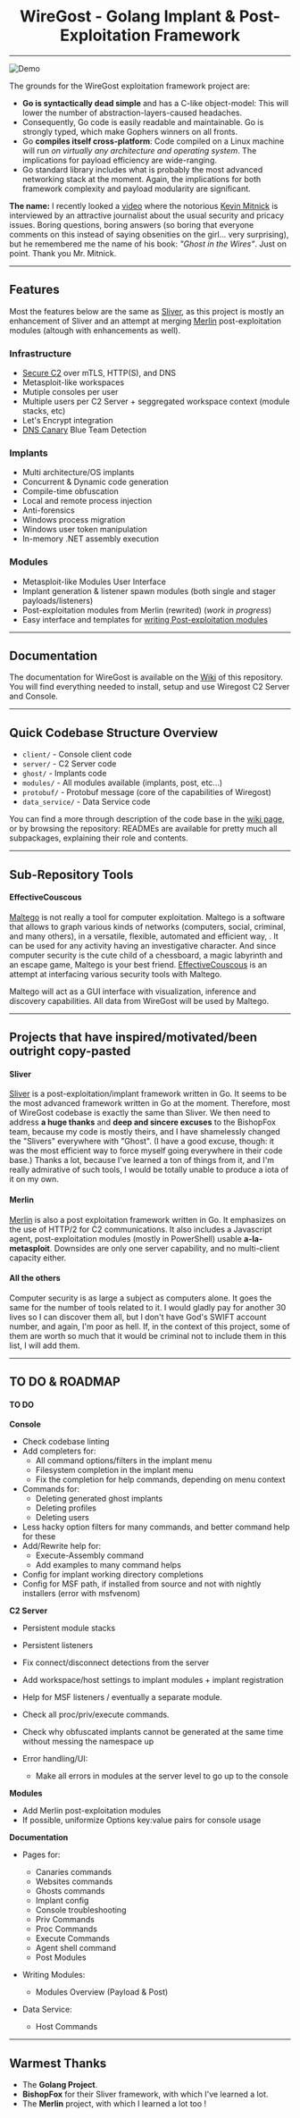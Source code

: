 
#                      <center>WireGost - Golang Implant & Post-Exploitation Framework</center> 
______

![Demo](./.github/images/console-greet.png)
<!-- ![Sessions-Interact](./.github/images/sessions-interact.png) -->


The grounds for the WireGost exploitation framework project are:
* **Go is syntactically dead simple** and has a C-like object-model: This will lower the number of abstraction-layers-caused headaches.
* Consequently, Go code is easily readable and maintainable. Go is strongly typed, which make Gophers winners on all fronts.
* Go **compiles itself cross-platform**: Code compiled on a Linux machine will run _on virtually any architecture and operating system_.
  The implications for payload efficiency are wide-ranging.
* Go standard library includes what is probably the most advanced networking stack at the moment. Again, the implications for both framework
  complexity and payload modularity are significant.


**The name:** I recently looked a [video](https://www.youtube.com/watch?v=T8aXx3K_lKY) where the notorious 
[Kevin Mitnick](https://en.wikipedia.org/wiki/Kevin_Mitnick) is interviewed by an attractive journalist about the usual security 
and pricacy issues. Boring questions, boring answers (so boring that everyone comments on this instead of saying obsenities on 
the girl... very surprising), but he remembered me the name of his book: _"Ghost in the Wires"_. Just on point. Thank you Mr. Mitnick.


______
## Features

Most the features below are the same as [Sliver](https://github.com/BishopFox/sliver), as this project is mostly an enhancement of Sliver
and an attempt at merging [Merlin](https://github.com/Ne0nd0g/merlin) post-exploitation modules (altough with enhancements as well).

### Infrastructure
* [Secure C2](https://github.com/maxlandon/wiregost/wiki/Transport-Encryption) over mTLS, HTTP(S), and DNS
* Metasploit-like workspaces
* Mutiple consoles per user
* Multiple users per C2 Server + seggregated workspace context (module stacks, etc)
* Let's Encrypt integration
* [DNS Canary](https://github.com/maxlandon/wiregost/wiki/DNS-Canaries) Blue Team Detection

### Implants
* Multi architecture/OS implants
* Concurrent & Dynamic code generation
* Compile-time obfuscation
* Local and remote process injection
* Anti-forensics
* Windows process migration
* Windows user token manipulation
* In-memory .NET assembly execution

### Modules
* Metasploit-like Modules User Interface
* Implant generation & listener spawn modules (both single and stager payloads/listeners)
* Post-exploitation modules from Merlin (rewrited) (*work in progress*)
* Easy interface and templates for [writing Post-exploitation modules](https://github.com/maxlandon/wiregost/wiki/Modules-Overview)


______
## Documentation 

The documentation for WireGost is available on the [Wiki](https://github.com/maxlandon/wiregost/wiki) of this repository.
You will find everything needed to install, setup and use Wiregost C2 Server and Console.


______
## Quick Codebase Structure Overview 

* `client/`         - Console client code
* `server/`         - C2 Server code
* `ghost/`          - Implants code
* `modules/`        - All modules available (implants, post, etc...)
* `protobuf/`       - Protobuf message (core of the capabilities of Wiregost)
* `data_service/`   - Data Service code

You can find a more through description of the code base in the [wiki page](https://github.com/maxlandon/wiregost/wiki/Code-Structure),
or by browsing the repository: READMEs are available for pretty much all subpackages, explaining their role and contents.

______
## Sub-Repository Tools

#### EffectiveCouscous
[Maltego](https://www.paterva.com/web7/buy/maltego-clients/maltego-ce.php) is not really a tool for computer exploitation. 
Maltego is a software that allows to graph various kinds of networks (computers, social, criminal, and many others), in a
versatile, flexible, automated and efficient way, . It can be used for any activity having an investigative character. 
And since computer security is the cute child of a chessboard, a magic labyrinth and an escape game, Maltego is your best friend.
[EffectiveCouscous](https://github.com/maxlandon/EffectiveCouscous) is an attempt at interfacing various security tools with Maltego.

Maltego will act as a GUI interface with visualization, inference and discovery capabilities. All data from WireGost will be used
by Maltego.


______
## Projects that have inspired/motivated/been outright copy-pasted

#### Sliver
[Sliver](https://github.com/BishopFox/sliver) is a post-exploitation/implant framework written in Go. It seems to be the most advanced 
framework written in Go at the moment. Therefore, most of WireGost codebase is exactly the same than Sliver. We then need to address
**a huge thanks** and **deep and sincere excuses** to the BishopFox team, because my code is mostly theirs, and I have shamelessly changed the "Slivers"
everywhere with "Ghost". (I have a good excuse, though: it was the most efficient way to force myself going everywhere in their code base.)
Thanks a lot, because I've learned a ton of things from it, and I'm really admirative of such tools, I would be totally unable to produce a iota
of it on my own. 

#### Merlin
[Merlin](https://github.com/Ne0nd0g/merlin) is also a post exploitation framework written in Go. It emphasizes on the use of HTTP/2 for C2
communications. It also includes a Javascript agent, post-exploitation modules (mostly in PowerShell) usable **a-la-metasploit**. Downsides are
only one server capability, and no multi-client capacity either.

#### All the others

Computer security is as large a subject as computers alone. It goes the same for the number of tools related to it.
I would gladly pay for another 30 lives so I can discover them all, but I don't have God's SWIFT account number, and again, I'm
poor as hell. If, in the context of this project, some of them are worth so much that it would be criminal not to include 
them in this list, I will add them.


______
## TO DO & ROADMAP

#### TO DO

**Console**
* Check codebase linting
* Add completers for:
    - All command options/filters in the implant menu
    - Filesystem completion in the implant menu
    - Fix the completion for help commands, depending on menu context
* Commands for:
    - Deleting generated ghost implants
    - Deleting profiles
    - Deleting users
* Less hacky option filters for many commands, and better command help for these
* Add/Rewrite help for:
    - Execute-Assembly command
    - Add examples to many command helps
* Config for implant working directory completions
* Config for MSF path, if installed from source and not with nightly installers (error with msfvenom)

**C2 Server**
* Persistent module stacks
* Persistent listeners
* Fix connect/disconnect detections from the server
* Add workspace/host settings to implant modules + implant registration
* Help for MSF listeners / eventually a separate module.
* Check all proc/priv/execute commands.
* Check why obfuscated implants cannot be generated at the same time without messing the namespace up

* Error handling/UI:
    - Make all errors in modules at the server level to go up to the console

**Modules**
* Add Merlin post-exploitation modules
* If possible, uniformize Options key:value pairs for console usage

**Documentation**
* Pages for:
    - Canaries commands
    - Websites commands
    - Ghosts commands
    - Implant config
    - Console troubleshooting
    - Priv Commands
    - Proc Commands
    - Execute Commands
    - Agent shell command
    - Post Modules

* Writing Modules:
    - Modules Overview (Payload & Post)

* Data Service:
    - Host Commands


______
## Warmest Thanks
* The **Golang Project**.
* **BishopFox** for their Sliver framework, with which I've learned a lot.
* The **Merlin** project, with which I learned a lot too !
